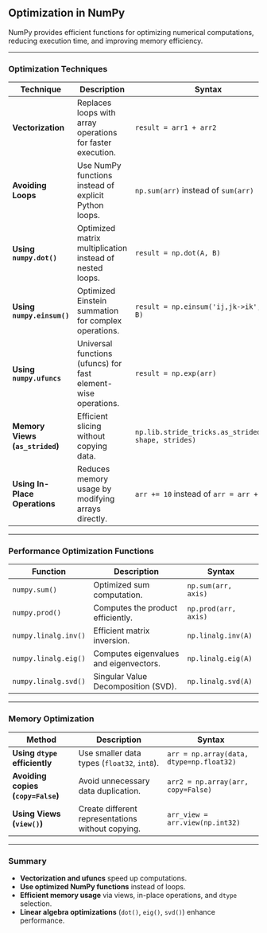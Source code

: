 ## **Optimization in NumPy**  

NumPy provides efficient functions for optimizing numerical computations, reducing execution time, and improving memory efficiency.

---

### **Optimization Techniques**  

| Technique | Description | Syntax |
|------------|-------------|--------|
| **Vectorization** | Replaces loops with array operations for faster execution. | `result = arr1 + arr2` |
| **Avoiding Loops** | Use NumPy functions instead of explicit Python loops. | `np.sum(arr)` instead of `sum(arr)` |
| **Using `numpy.dot()`** | Optimized matrix multiplication instead of nested loops. | `result = np.dot(A, B)` |
| **Using `numpy.einsum()`** | Optimized Einstein summation for complex operations. | `result = np.einsum('ij,jk->ik', A, B)` |
| **Using `numpy.ufuncs`** | Universal functions (ufuncs) for fast element-wise operations. | `result = np.exp(arr)` |
| **Memory Views (`as_strided`)** | Efficient slicing without copying data. | `np.lib.stride_tricks.as_strided(arr, shape, strides)` |
| **Using In-Place Operations** | Reduces memory usage by modifying arrays directly. | `arr += 10` instead of `arr = arr + 10` |

---

### **Performance Optimization Functions**  

| Function | Description | Syntax |
|----------|-------------|--------|
| `numpy.sum()` | Optimized sum computation. | `np.sum(arr, axis)` |
| `numpy.prod()` | Computes the product efficiently. | `np.prod(arr, axis)` |
| `numpy.linalg.inv()` | Efficient matrix inversion. | `np.linalg.inv(A)` |
| `numpy.linalg.eig()` | Computes eigenvalues and eigenvectors. | `np.linalg.eig(A)` |
| `numpy.linalg.svd()` | Singular Value Decomposition (SVD). | `np.linalg.svd(A)` |

---

### **Memory Optimization**  

| Method | Description | Syntax |
|--------|-------------|--------|
| **Using `dtype` efficiently** | Use smaller data types (`float32`, `int8`). | `arr = np.array(data, dtype=np.float32)` |
| **Avoiding copies (`copy=False`)** | Avoid unnecessary data duplication. | `arr2 = np.array(arr, copy=False)` |
| **Using Views (`view()`)** | Create different representations without copying. | `arr_view = arr.view(np.int32)` |

---

### **Summary**  
- **Vectorization and ufuncs** speed up computations.  
- **Use optimized NumPy functions** instead of loops.  
- **Efficient memory usage** via views, in-place operations, and `dtype` selection.  
- **Linear algebra optimizations** (`dot()`, `eig()`, `svd()`) enhance performance.